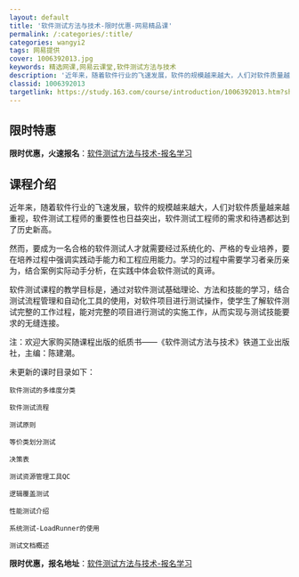 ```yaml
---
layout: default
title: '软件测试方法与技术-限时优惠-网易精品课'
permalink: /:categories/:title/
categories: wangyi2
tags: 网易提供
cover: 1006392013.jpg
keywords: 精选网课,网易云课堂,软件测试方法与技术
description: '近年来，随着软件行业的飞速发展，软件的规模越来越大，人们对软件质量越来越重视，软件测试工程师的重要性也日益突出，软件测试'
classid: 1006392013
targetlink: https://study.163.com/course/introduction/1006392013.htm?share=1&shareId=1025206652&utm_campaign=share&utm_medium=iphoneShare&utm_source=&utm_u=1025206652
---
```


## 限时特惠

**限时优惠，火速报名**：[软件测试方法与技术-报名学习](https://study.163.com/course/introduction/1006392013.htm?share=1&shareId=1025206652&utm_campaign=share&utm_medium=iphoneShare&utm_source=&utm_u=1025206652)

## 课程介绍

近年来，随着软件行业的飞速发展，软件的规模越来越大，人们对软件质量越来越重视，软件测试工程师的重要性也日益突出，软件测试工程师的需求和待遇都达到了历史新高。

然而，要成为一名合格的软件测试人才就需要经过系统化的、严格的专业培养，要在培养过程中强调实践动手能力和工程应用能力。学习的过程中需要学习者亲历亲为，结合案例实际动手分析，在实践中体会软件测试的真谛。

软件测试课程的教学目标是，通过对软件测试基础理论、方法和技能的学习，结合测试流程管理和自动化工具的使用，对软件项目进行测试操作，使学生了解软件测试完整的工作过程，能对完整的项目进行测试的实施工作，从而实现与测试技能要求的无缝连接。

注：欢迎大家购买随课程出版的纸质书——《软件测试方法与技术》铁道工业出版社，主编：陈建潮。

未更新的课时目录如下：

	软件测试的多维度分类

	软件测试流程

	测试原则

	等价类划分测试

	决策表

	测试资源管理工具QC

	逻辑覆盖测试

	性能测试介绍

	系统测试-LoadRunner的使用

	测试文档概述

**限时优惠，报名地址**：[软件测试方法与技术-报名学习](https://study.163.com/course/introduction/1006392013.htm?share=1&shareId=1025206652&utm_campaign=share&utm_medium=iphoneShare&utm_source=&utm_u=1025206652)

